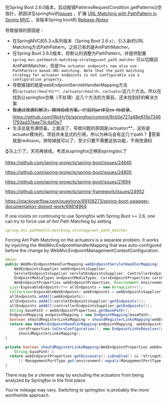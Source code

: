 在Spring Boot 2.6.0版本，启动报错PatternsRequestCondition.getPatterns()空指针，原因详见springfox的[issues](https://github.com/springfox/springfox/issues/3462) ，扩展 [URL Matching with PathPattern in Spring MVC](https://spring.io/blog/2020/06/30/url-matching-with-pathpattern-in-spring-mvc) 。该版本Spring boot的 [ Release-Notes ](https://github.com/spring-projects/spring-boot/wiki/Spring-Boot-2.6-Release-Notes)

导致报错的原因是：
- 在SpringMVC的5.3.x系列版本（Spring Boot 2.6.x），引入新的URL Matching方式PathPattern。之前已有的是AntPathMatcher。
- 在Spring Boot 2.6.0版本，将默认的调整为PathPattern。并提供配置 `spring.mvc.pathmatch.matching-strategy=ant_path_matcher` 可以切换回AntPathMatcher，但是`The actuator endpoints now also use PathPattern based URL matching. Note that the path matching strategy for actuator endpoints is not configurable via a configuration property.`
- 导致报错的就是webEndpointServletHandlerMapping方法的`/actuator/health/**、/actuator/health、/actuator`这几个方法。所以在找到让springfox忽略（不处理）这几个方法的方案前。还未找到好的解决方案
- ~~暂通过改源码解决，期待后续方案。📦后的jar详见ex-lib目录~~。https://github.com/lWoHvYe/springfox/commit/9cb5e727a48e815b73461793ad37eae73c4af0e7
- 生活总是充满惊喜。上面说了，导致问题的原因是/actuator/**，这些是actuator模块的，项目并未显式的引用，所以为神马会有这几个path？ 🤪答案就是redisson。排除掉就可以了，至少只要不需要这些功能，不用改源码


⌚️马上🕑了。天亮再继续。考虑从springfox迁移到springdoc了

https://github.com/spring-projects/spring-boot/issues/24645

https://github.com/spring-projects/spring-boot/issues/24805

https://github.com/spring-projects/spring-boot/issues/21694

https://github.com/spring-projects/spring-framework/issues/24952

https://stackoverflow.com/questions/69108273/spring-boot-swagger-documentation-doesnt-work/69814964

If one insists on continuing to use Springfox with Spring Boot >= 2.6, one can try to force use of Ant Path Matching by setting
```yaml
spring.mvc.pathmatch.matching-strategy=ant_path_matcher
```

Forcing Ant Path Matching on the actuators is a separate problem. It works by injecting the WebMvcEndpointHandlerMapping that was auto-configured before the change by WebMvcEndpointManagementContextConfiguration:
```java
@Bean
public WebMvcEndpointHandlerMapping webEndpointServletHandlerMapping(
    WebEndpointsSupplier webEndpointsSupplier,
    ServletEndpointsSupplier servletEndpointsSupplier, ControllerEndpointsSupplier controllerEndpointsSupplier,
    EndpointMediaTypes endpointMediaTypes, CorsEndpointProperties corsProperties,
    WebEndpointProperties webEndpointProperties, Environment environment) {
  List<ExposableEndpoint<?>> allEndpoints = new ArrayList<>();
  Collection<ExposableWebEndpoint> webEndpoints = webEndpointsSupplier.getEndpoints();
  allEndpoints.addAll(webEndpoints);
  allEndpoints.addAll(servletEndpointsSupplier.getEndpoints());
  allEndpoints.addAll(controllerEndpointsSupplier.getEndpoints());
  String basePath = webEndpointProperties.getBasePath();
  EndpointMapping endpointMapping = new EndpointMapping(basePath);
  boolean shouldRegisterLinksMapping = shouldRegisterLinksMapping(webEndpointProperties, environment, basePath);
  return new WebMvcEndpointHandlerMapping(endpointMapping, webEndpoints, endpointMediaTypes,
      corsProperties.toCorsConfiguration(), new EndpointLinksResolver(allEndpoints, basePath),
      shouldRegisterLinksMapping);
}

private boolean shouldRegisterLinksMapping(WebEndpointProperties webEndpointProperties, Environment environment,
    String basePath) {
  return webEndpointProperties.getDiscovery().isEnabled() && (StringUtils.hasText(basePath)
      || ManagementPortType.get(environment).equals(ManagementPortType.DIFFERENT));
}
```
There may be a cleverer way by excluding the actuators from being analyzed by Springfox in the first place.

You're mileage may vary. Switching to springdoc is probably the more worthwhile approach.


